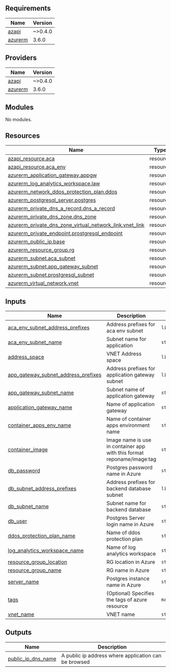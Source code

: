 ## Requirements

| Name | Version |
|------|---------|
| <a name="requirement_azapi"></a> [azapi](#requirement\_azapi) | ~>0.4.0 |
| <a name="requirement_azurerm"></a> [azurerm](#requirement\_azurerm) | 3.6.0 |

## Providers

| Name | Version |
|------|---------|
| <a name="provider_azapi"></a> [azapi](#provider\_azapi) | ~>0.4.0 |
| <a name="provider_azurerm"></a> [azurerm](#provider\_azurerm) | 3.6.0 |

## Modules

No modules.

## Resources

| Name | Type |
|------|------|
| [azapi_resource.aca](https://registry.terraform.io/providers/Azure/azapi/latest/docs/resources/resource) | resource |
| [azapi_resource.aca_env](https://registry.terraform.io/providers/Azure/azapi/latest/docs/resources/resource) | resource |
| [azurerm_application_gateway.appgw](https://registry.terraform.io/providers/hashicorp/azurerm/3.6.0/docs/resources/application_gateway) | resource |
| [azurerm_log_analytics_workspace.law](https://registry.terraform.io/providers/hashicorp/azurerm/3.6.0/docs/resources/log_analytics_workspace) | resource |
| [azurerm_network_ddos_protection_plan.ddos](https://registry.terraform.io/providers/hashicorp/azurerm/3.6.0/docs/resources/network_ddos_protection_plan) | resource |
| [azurerm_postgresql_server.postgres](https://registry.terraform.io/providers/hashicorp/azurerm/3.6.0/docs/resources/postgresql_server) | resource |
| [azurerm_private_dns_a_record.dns_a_record](https://registry.terraform.io/providers/hashicorp/azurerm/3.6.0/docs/resources/private_dns_a_record) | resource |
| [azurerm_private_dns_zone.dns_zone](https://registry.terraform.io/providers/hashicorp/azurerm/3.6.0/docs/resources/private_dns_zone) | resource |
| [azurerm_private_dns_zone_virtual_network_link.vnet_link](https://registry.terraform.io/providers/hashicorp/azurerm/3.6.0/docs/resources/private_dns_zone_virtual_network_link) | resource |
| [azurerm_private_endpoint.prostgresql_endpoint](https://registry.terraform.io/providers/hashicorp/azurerm/3.6.0/docs/resources/private_endpoint) | resource |
| [azurerm_public_ip.base](https://registry.terraform.io/providers/hashicorp/azurerm/3.6.0/docs/resources/public_ip) | resource |
| [azurerm_resource_group.rg](https://registry.terraform.io/providers/hashicorp/azurerm/3.6.0/docs/resources/resource_group) | resource |
| [azurerm_subnet.aca_subnet](https://registry.terraform.io/providers/hashicorp/azurerm/3.6.0/docs/resources/subnet) | resource |
| [azurerm_subnet.app_gateway_subnet](https://registry.terraform.io/providers/hashicorp/azurerm/3.6.0/docs/resources/subnet) | resource |
| [azurerm_subnet.prostgresql_subnet](https://registry.terraform.io/providers/hashicorp/azurerm/3.6.0/docs/resources/subnet) | resource |
| [azurerm_virtual_network.vnet](https://registry.terraform.io/providers/hashicorp/azurerm/3.6.0/docs/resources/virtual_network) | resource |

## Inputs

| Name | Description | Type | Default | Required |
|------|-------------|------|---------|:--------:|
| <a name="input_aca_env_subnet_address_prefixes"></a> [aca\_env\_subnet\_address\_prefixes](#input\_aca\_env\_subnet\_address\_prefixes) | Address prefixes for aca env subnet | `list(string)` | n/a | yes |
| <a name="input_aca_env_subnet_name"></a> [aca\_env\_subnet\_name](#input\_aca\_env\_subnet\_name) | Subnet name for application | `string` | n/a | yes |
| <a name="input_address_space"></a> [address\_space](#input\_address\_space) | VNET Address space | `list(string)` | n/a | yes |
| <a name="input_app_gateway_subnet_address_prefixes"></a> [app\_gateway\_subnet\_address\_prefixes](#input\_app\_gateway\_subnet\_address\_prefixes) | Address prefixes for application gateway subnet | `list(string)` | n/a | yes |
| <a name="input_app_gateway_subnet_name"></a> [app\_gateway\_subnet\_name](#input\_app\_gateway\_subnet\_name) | Subnet name of application gateway | `string` | n/a | yes |
| <a name="input_application_gateway_name"></a> [application\_gateway\_name](#input\_application\_gateway\_name) | Name of application gateway | `string` | n/a | yes |
| <a name="input_container_apps_env_name"></a> [container\_apps\_env\_name](#input\_container\_apps\_env\_name) | Name of container apps environment name | `string` | n/a | yes |
| <a name="input_container_image"></a> [container\_image](#input\_container\_image) | Image name is use in container app with this format reponame/image:tag | `string` | `"servian/techchallengeapp:latest"` | no |
| <a name="input_db_password"></a> [db\_password](#input\_db\_password) | Postgres password name in Azure | `string` | n/a | yes |
| <a name="input_db_subnet_address_prefixes"></a> [db\_subnet\_address\_prefixes](#input\_db\_subnet\_address\_prefixes) | Address prefixes for backend database subnet | `list(string)` | n/a | yes |
| <a name="input_db_subnet_name"></a> [db\_subnet\_name](#input\_db\_subnet\_name) | Subnet name for backend database | `string` | n/a | yes |
| <a name="input_db_user"></a> [db\_user](#input\_db\_user) | Postgres Server login name in Azure | `string` | n/a | yes |
| <a name="input_ddos_protection_plan_name"></a> [ddos\_protection\_plan\_name](#input\_ddos\_protection\_plan\_name) | Name of ddos protection plan | `string` | n/a | yes |
| <a name="input_log_analytics_workspace_name"></a> [log\_analytics\_workspace\_name](#input\_log\_analytics\_workspace\_name) | Name of log analytics workspace | `string` | n/a | yes |
| <a name="input_resource_group_location"></a> [resource\_group\_location](#input\_resource\_group\_location) | RG location in Azure | `string` | n/a | yes |
| <a name="input_resource_group_name"></a> [resource\_group\_name](#input\_resource\_group\_name) | RG name in Azure | `string` | n/a | yes |
| <a name="input_server_name"></a> [server\_name](#input\_server\_name) | Postgres instance name in Azure | `string` | n/a | yes |
| <a name="input_tags"></a> [tags](#input\_tags) | (Optional) Specifies the tags of azure resource | `map` | `{}` | no |
| <a name="input_vnet_name"></a> [vnet\_name](#input\_vnet\_name) | VNET name | `string` | n/a | yes |

## Outputs

| Name | Description |
|------|-------------|
| <a name="output_public_ip_dns_name"></a> [public\_ip\_dns\_name](#output\_public\_ip\_dns\_name) | A public ip address where application can be browsed |
